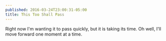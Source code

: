 ```yaml
---
published: 2016-03-24T23:00:31-05:00
title: This Too Shall Pass
---
```

Right now I'm wanting it to pass quickly, but it is taking its time. Oh well, I'll move forward one moment at a time.
